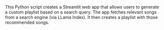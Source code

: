 This Python script creates a Streamlit web app that allows users to generate a custom playlist based on a search query. The app fetches relevant songs from a search engine (via LLama Index). It then creates a playlist with those recommended songs.
